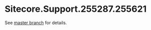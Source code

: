 # Sitecore.Support.255287.255621

See [master branch](https://github.com/sitecoresupport/Sitecore.Support.255287.255621) for details.